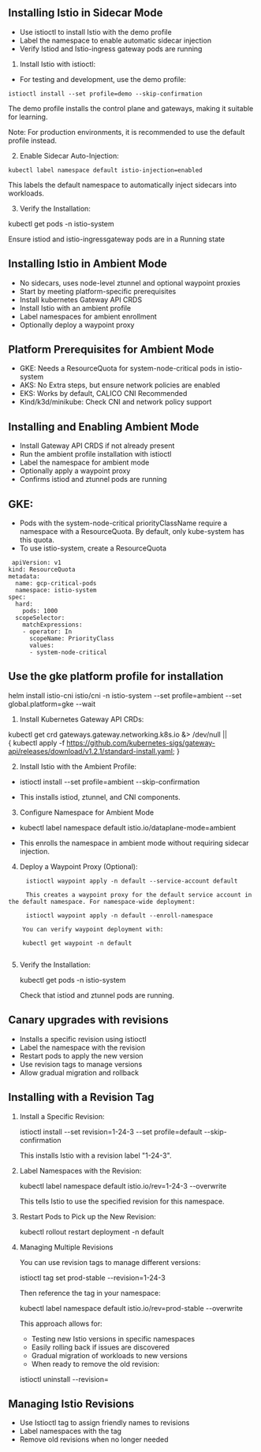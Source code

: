 
## Installing Istio in Sidecar Mode

- Use istioctl to install Istio with the demo profile
- Label the namespace to enable automatic sidecar injection
- Verify Istiod and Istio-ingress gateway pods are running



 1. Install Istio with istioctl:
   - For testing and development, use the demo profile:

  ```
  istioctl install --set profile=demo --skip-confirmation

  ```

The demo profile installs the control plane and gateways, making it suitable for learning.

Note: For production environments, it is recommended to use the default profile instead.

2. Enable Sidecar Auto-Injection:

  ```
  kubectl label namespace default istio-injection=enabled
 ```
This labels the default namespace to automatically inject sidecars into workloads.

3. Verify the Installation:
   
kubectl get pods -n istio-system

Ensure istiod and istio-ingressgateway pods are in a Running state



## Installing Istio in Ambient Mode

- No sidecars, uses node-level ztunnel and optional waypoint proxies
- Start by meeting platform-specific prerequisites
- Install kubernetes Gateway API CRDS
- Install Istio with an ambient profile
- Label namespaces for ambient enrollment
- Optionally deploy a waypoint proxy



## Platform Prerequisites for Ambient Mode

 - GKE: Needs a ResourceQuota for system-node-critical pods in istio-system
 - AKS: No Extra steps, but ensure network policies are enabled
 - EKS: Works by default, CALICO CNI  Recommended
 - Kind/k3d/minikube: Check CNI and network policy support

  ## Installing and Enabling Ambient Mode
 
 - Install Gateway API CRDS if not already present
 - Run the ambient profile installation with istioctl
 - Label the namespace for ambient mode
 - Optionally apply a waypoint proxy
 - Confirms istiod and ztunnel pods are running

  

## GKE:

- Pods with the system-node-critical priorityClassName require a namespace with a ResourceQuota. By default, only kube-system has this quota.
- To use istio-system, create a ResourceQuota


```
 apiVersion: v1
kind: ResourceQuota
metadata:
  name: gcp-critical-pods
  namespace: istio-system
spec:
  hard:
    pods: 1000
  scopeSelector:
    matchExpressions:
    - operator: In
      scopeName: PriorityClass
      values:
      - system-node-critical

```
## Use the gke platform profile for installation

  helm install istio-cni istio/cni -n istio-system --set profile=ambient --set global.platform=gke --wait

1. Install Kubernetes Gateway API CRDs:

 kubectl get crd gateways.gateway.networking.k8s.io &> /dev/null || \
  { kubectl apply -f https://github.com/kubernetes-sigs/gateway-api/releases/download/v1.2.1/standard-install.yaml; }


2. Install Istio with the Ambient Profile:

- istioctl install --set profile=ambient --skip-confirmation

- This installs istiod, ztunnel, and CNI components.


 3. Configure Namespace for Ambient Mode

 - kubectl label namespace default istio.io/dataplane-mode=ambient

 - This enrolls the namespace in ambient mode without requiring sidecar injection.


 4. Deploy a Waypoint Proxy (Optional):

```
     istioctl waypoint apply -n default --service-account default

     This creates a waypoint proxy for the default service account in the default namespace. For namespace-wide deployment:

     istioctl waypoint apply -n default --enroll-namespace

    You can verify waypoint deployment with:

    kubectl get waypoint -n default


```

5. Verify the Installation:
    
    kubectl get pods -n istio-system

   Check that istiod and ztunnel pods are running.


    










 



   
## Canary upgrades with revisions

- Installs a specific revision using istioctl
- Label the namespace with the revision
- Restart pods to apply the new version
- Use revision tags to manage versions
- Allow gradual migration and rollback


## Installing with a Revision Tag

1. Install a Specific Revision:
   
   istioctl install --set revision=1-24-3 --set profile=default --skip-confirmation

   This installs Istio with a revision label "1-24-3".

2. Label Namespaces with the Revision:

    kubectl label namespace default istio.io/rev=1-24-3 --overwrite

   This tells Istio to use the specified revision for this namespace.

3. Restart Pods to Pick up the New Revision:

   kubectl rollout restart deployment -n default

4. Managing Multiple Revisions

   You can use revision tags to manage different versions:

   istioctl tag set prod-stable --revision=1-24-3

   Then reference the tag in your namespace:

   kubectl label namespace default istio.io/rev=prod-stable --overwrite
 
   This approach allows for:

   - Testing new Istio versions in specific namespaces
   - Easily rolling back if issues are discovered
   - Gradual migration of workloads to new versions
   - When ready to remove the old revision:

   istioctl uninstall --revision=<old-revision>


   


  

   
## Managing Istio Revisions

- Use Istioctl tag to assign friendly names to revisions
- Label namespaces with the tag
- Remove old revisions when no longer needed
  













 
